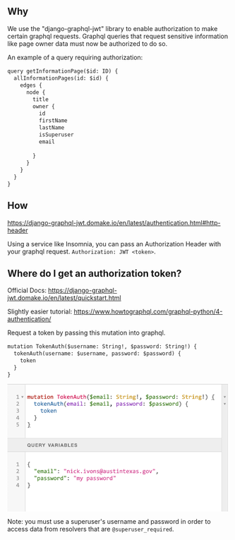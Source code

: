 ## Why

We use the "django-graphql-jwt" library to enable authorization to make certain graphql requests. Graphql queries that request sensitive information like page owner data must now be authorized to do so.

An example of a query requiring authorization:
```
query getInformationPage($id: ID) {
  allInformationPages(id: $id) {
    edges {
      node {
        title       
        owner {
          id
          firstName
          lastName
          isSuperuser
          email

        }
      }
    }
  }
}
```

## How
https://django-graphql-jwt.domake.io/en/latest/authentication.html#http-header

Using a service like Insomnia, you can pass an Authorization Header with your graphql request.
`Authorization: JWT <token>`.

## Where do I get an authorization token?
Official Docs: https://django-graphql-jwt.domake.io/en/latest/quickstart.html

Slightly easier tutorial: https://www.howtographql.com/graphql-python/4-authentication/

Request a token by passing this mutation into graphql.

```
mutation TokenAuth($username: String!, $password: String!) {
  tokenAuth(username: $username, password: $password) {
    token
  }
}
```

<img src="/README/get_graphql_auth_token.png" align="middle" width="500" >

Note: you must use a superuser's username and password in order to access data from resolvers that are `@superuser_required`.
